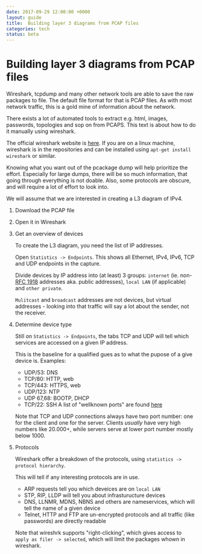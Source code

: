 ```yaml
---
date: 2017-09-29 12:00:00 +0000
layout: guide
title:  Building layer 3 diagrams from PCAP files
categories: tech
status: beta
---
```


Building layer 3 diagrams from PCAP files
================================================

Wireshark, tcpdump and many other network tools are able to save the raw packages to file. The default file format for that is PCAP files. As with most network traffic, this is a gold mine of information about the network.

There exists a lot of automated tools to extract e.g. html, images, passwords, topologies and sop on from PCAPS. This text is about how to do it manually using wireshark.

The official wireshark website is [here](https://www.wireshark.org/). If you are on a linux machine, wireshark is in the repositories and can be installed using `apt-get install wireshark` or similar.

Knowing what you want out of the pcackage dump will help prioritize the effort. Especially for large dumps, there will be so much information, that going through everything is not doable. Also, some protocols are obscure, and will require a lot of effort to look into.

We will assume that we are interested in creating a L3 diagram of IPv4.

1. Download the PCAP file

2. Open it in Wireshark

3. Get an overview of devices

    To create the L3 diagram, you need the list of IP addresses.

    Open `Statistics -> Endpoints`. This shows all Ethernet, IPv4, IPv6, TCP and UDP endpoints in the capture.   

    Divide devices by IP address into (at least) 3 groups: `internet` (ie. non-[RFC 1918](https://tools.ietf.org/html/rfc1918) addresses aka. public addresses), `local LAN` (if applicable) and `other private`.

    `Mulitcast` and `broadcast` addresses are not devices, but virtual addresses - looking into that traffic will say a lot about the sender, not the receiver.

4. Determine device type

    Still on `Statistics -> Endpoints`, the tabs TCP and UDP will tell which services are accessed on a given IP address.

    This is the baseline for a qualified gues as to what the pupose of a give device is. Examples:
    * UDP/53: DNS
    * TCP/80: HTTP, web
    * TCP/443: HTTPS, web
    * UDP/123: NTP
    * UDP 67,68: BOOTP, DHCP
    * TCP/22: SSH
    A list of "wellknown ports" are found [here](https://en.wikipedia.org/wiki/List_of_TCP_and_UDP_port_numbers)

    Note that TCP and UDP connections always have two port number: one for the client and one for the server. Clients *usually* have very high numbers like 20.000+, while servers serve at lower port number mostly below 1000.

4. Protocols

    Wireshark offer a breakdown of the protocols, using `statistics -> protocol hierarchy`.

    This will tell if any interesting protocols are in use.
    * ARP requests tell you which deveices are on `local LAN`
    * STP, RIP, LLDP will tell you about infrasturucture devices
    * DNS, LLNMR, MDNS, NBNS and others are nameservices, which will tell the name of a given device
    * Telnet, HTTP and FTP are un-encrypted protocols and all traffic (like passwords) are directly readable

    Note that wireshrk supports "right-clicking", which gives access to `apply as filer -> selected`, which will limit the packages whown in wireshark.
